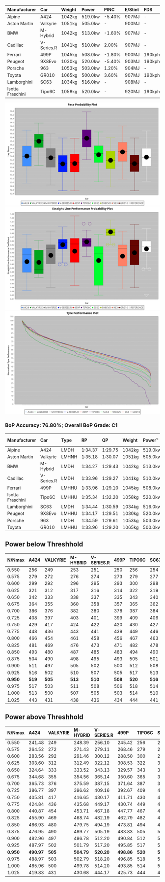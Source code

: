 | Manufacturer     | Car        | Weight | Power   | PINC    | E/Stint | FDS     |
|:-|:-|:-|:-|:-|:-|:-|
| Alpine           | A424       | 1042kg | 519.0kw | -5.40%  | 907MJ   |    -    |
| Aston Martin     | Valkyrie   | 1051kg | 505.0kw |    -    | 900MJ   |    -    |
| BMW              | M-Hybrid   | 1042kg | 513.0kw | -1.60%  | 907MJ   |    -    |
| Cadillac         | V-Series.R | 1041kg | 510.0kw | 2.00%   | 907MJ   |    -    |
| Ferrari          | 499P       | 1045kg | 508.0kw | -1.80%  | 900MJ   | 190kph  |
| Peugeot          | 9X8Evo     | 1030kg | 520.0kw | -5.40%  | 903MJ   | 190kph  |
| Porsche          | 963        | 1053kg | 503.0kw | 1.20%   | 904MJ   |    -    |
| Toyota           | GR010      | 1065kg | 500.0kw | 3.60%   | 907MJ   | 190kph  |
| Lamborghini      | SC63       | 1034kg | 516.0kw |    -    | 908MJ   |    -    |
| Isotta Fraschini | Tipo6C     | 1058kg | 520.0kw |    -    | 920MJ   | 190kph  |

![PACECHART](./IMG/OFFICIAL.png)
![STRAIGHTLINEPERFORMANCECHART](./IMG/OFFICIAL_sp.png)
![TYREPERFORMANCECHART](./IMG/OFFICIAL_tw.png)

### BoP Accuracy: 76.80%; Overall BoP Grade: C1
| Manufacturer     | Car        | Type  | RP      | QP      | Weight | Power¹  | Threshhold | PINC    | Power²   | E/Stint | AVG Vmax  | FDS     | RDLC | L/Stint | BOP-Grade | Model Accuracy | Model Points | Match%  | SimDiff |
|:-|:-|:-|:-|:-|:-|:-|:-|:-|:-|:-|:-|:-|:-|:-|:-|:-|:-|:-|:-|
| Alpine           | A424       | LMDH  | 1:34.37 | 1:29.75 | 1042kg | 519.0kw | 250.0kph   | -5.40%  | 491.00kw |  907MJ  | 295.51kph |    -    | 1.03 | 37      | ~A1       | 96.10%         | 2390         | 100.00% | #       |
| Aston Martin     | Valkyrie   | LMHNH | 1:35.18 | 1:30.07 | 1051kg | 505.0kw | 250.0kph   |    -    | 505.00kw |  900MJ  | 295.56kph |    -    | 1.02 | 37      | +Ω1       | 100.00%        | 466          | 40.76%  | #       |
| BMW              | M-Hybrid   | LMDH  | 1:34.27 | 1:29.43 | 1042kg | 513.0kw | 250.0kph   | -1.60%  | 504.80kw |  907MJ  | 299.17kph |    -    | 1.04 | 37      | -A2       | 100.00%        | 3339         | 90.84%  | #       |
| Cadillac         | V-Series.R | LMDH  | 1:33.96 | 1:29.27 | 1041kg | 510.0kw | 250.0kph   | 2.00%   | 520.20kw |  907MJ  | 303.38kph |    -    | 1.04 | 37      | -C1       | 99.56%         | 5841         | 75.47%  | #       |
| Ferrari          | 499P       | LMHHU | 1:33.96 | 1:29.10 | 1045kg | 508.0kw | 250.0kph   | -1.80%  | 498.90kw |  900MJ  | 300.14kph | 190kph  | 1.06 | 37      | -C2       | 99.57%         | 7417         | 74.92%  | #       |
| Isotta Fraschini | Tipo6C     | LMHHU | 1:35.34 | 1:32.20 | 1058kg | 520.0kw | 0.0kph     |    -    | 520.00kw |  920MJ  | 302.18kph | 190kph  | 1.06 | 37      | +Ω1       | 100.00%        | 132          | 29.85%  | +0.30   |
| Lamborghini      | SC63       | LMDH  | 1:34.44 | 1:30.59 | 1034kg | 516.0kw | 0.0kph     |    -    | 516.00kw |  908MJ  | 298.40kph |    -    | 1.07 | 37      | ~A1       | 100.00%        | 784          | 98.99%  | -0.01   |
| Peugeot          | 9X8Evo     | LMHHU | 1:34.17 | 1:29.51 | 1030kg | 520.0kw | 250.0kph   | -5.40%  | 491.90kw |  903MJ  | 308.00kph | 190kph  | 1.02 | 37      | -B2       | 100.00%        | 1891         | 81.72%  | +0.12   |
| Porsche          | 963        | LMDH  | 1:34.59 | 1:29.61 | 1053kg | 503.0kw | 250.0kph   | 1.20%   | 509.00kw |  904MJ  | 298.37kph |    -    | 1.03 | 37      | ~A1       | 98.39%         | 16118        | 100.00% | #       |
| Toyota           | GR010      | LMHHU | 1:33.96 | 1:29.20 | 1065kg | 500.0kw | 250.0kph   | 3.60%   | 518.00kw |  907MJ  | 299.84kph | 190kph  | 1.04 | 37      | -C1       | 99.90%         | 5196         | 75.49%  | #       |

## Power below Threshhold
| N/Nmax    | A424    | VALKYRIE | M-HYBRID | V-SERIES.R | 499P    | TIPO6C  | SC63    | 9X8EVO  | 963     | GR010   |
|:-|:-|:-|:-|:-|:-|:-|:-|:-|:-|:-|
|  0.550    |  256    |  249     |  253     |  251       |  250    |  256    |  254    |  256    |  248    |  246    |
|  0.575    |  279    |  272     |  276     |  274       |  273    |  279    |  277    |  279    |  271    |  269    |
|  0.600    |  299    |  292     |  296     |  295       |  293    |  300    |  298    |  300    |  291    |  289    |
|  0.625    |  321    |  312     |  317     |  316       |  314    |  322    |  319    |  322    |  311    |  309    |
|  0.650    |  342    |  333     |  338     |  337       |  335    |  343    |  340    |  343    |  332    |  330    |
|  0.675    |  364    |  355     |  360     |  358       |  357    |  365    |  362    |  365    |  353    |  351    |
|  0.700    |  386    |  376     |  382     |  380       |  378    |  387    |  384    |  387    |  374    |  372    |
|  0.725    |  408    |  397     |  403     |  401       |  399    |  409    |  406    |  409    |  395    |  393    |
|  0.750    |  429    |  417     |  424     |  422       |  420    |  430    |  427    |  430    |  416    |  413    |
|  0.775    |  448    |  436     |  443     |  441       |  439    |  449    |  446    |  449    |  435    |  432    |
|  0.800    |  466    |  454     |  461     |  458       |  456    |  467    |  463    |  467    |  452    |  449    |
|  0.825    |  481    |  469     |  476     |  473       |  471    |  482    |  478    |  482    |  467    |  464    |
|  0.850    |  493    |  480     |  487     |  485       |  483    |  494    |  490    |  494    |  478    |  475    |
|  0.875    |  504    |  490     |  498     |  495       |  493    |  505    |  501    |  505    |  488    |  485    |
|  0.900    |  511    |  497     |  505     |  502       |  500    |  512    |  508    |  512    |  495    |  492    |
|  0.925    |  516    |  502     |  510     |  507       |  505    |  517    |  513    |  517    |  500    |  497    |
| **0.950** | **519** | **505**  | **513**  | **510**    | **508** | **520** | **516** | **520** | **503** | **500** |
|  0.975    |  517    |  503     |  511     |  508       |  506    |  518    |  514    |  518    |  501    |  498    |
|  1.000    |  513    |  500     |  507     |  505       |  503    |  514    |  510    |  514    |  498    |  495    |
|  1.025    |  443    |  431     |  438     |  436       |  434    |  444    |  441    |  444    |  430    |  427    |

## Power above Threshhold
| N/Nmax    | A424       | VALKYRIE | M-HYBRID   | V-SERIES.R | 499P       | TIPO6C  | SC63    | 9X8EVO     | 963        | GR010   |
|:-|:-|:-|:-|:-|:-|:-|:-|:-|:-|:-|
|  0.550    |  241.48    |  249     |  248.39    |  256.10    |  245.42    |  256    |  254    |  242.45    |  251.02    |  255    |
|  0.575    |  264.52    |  272     |  271.43    |  279.11    |  268.46    |  279    |  277    |  264.49    |  274.02    |  278    |
|  0.600    |  283.56    |  292     |  291.46    |  300.12    |  288.50    |  300    |  298    |  284.53    |  294.02    |  299    |
|  0.625    |  303.60    |  312     |  312.49    |  322.12    |  308.53    |  322    |  319    |  304.57    |  315.02    |  321    |
|  0.650    |  324.64    |  333     |  333.52    |  343.13    |  329.57    |  343    |  340    |  324.61    |  336.02    |  342    |
|  0.675    |  344.68    |  355     |  354.56    |  365.14    |  350.60    |  365    |  362    |  345.65    |  357.03    |  364    |
|  0.700    |  365.73    |  376     |  375.59    |  387.15    |  371.64    |  387    |  384    |  366.69    |  379.03    |  386    |
|  0.725    |  386.77    |  397     |  396.62    |  409.16    |  392.67    |  409    |  406    |  386.72    |  400.03    |  407    |
|  0.750    |  405.81    |  417     |  416.65    |  430.17    |  411.71    |  430    |  427    |  406.76    |  421.03    |  428    |
|  0.775    |  424.84    |  436     |  435.68    |  449.17    |  430.74    |  449    |  446    |  424.79    |  440.03    |  447    |
|  0.800    |  440.87    |  454     |  453.71    |  467.18    |  447.77    |  467    |  463    |  441.83    |  457.03    |  465    |
|  0.825    |  455.90    |  469     |  468.74    |  482.19    |  462.79    |  482    |  478    |  455.85    |  472.03    |  480    |
|  0.850    |  466.93    |  480     |  479.75    |  494.19    |  473.81    |  494    |  490    |  466.87    |  484.03    |  492    |
|  0.875    |  476.95    |  490     |  489.77    |  505.19    |  483.83    |  505    |  501    |  476.89    |  494.03    |  503    |
|  0.900    |  482.96    |  497     |  496.78    |  512.20    |  490.84    |  512    |  508    |  483.91    |  501.04    |  510    |
|  0.925    |  487.97    |  502     |  501.79    |  517.20    |  495.85    |  517    |  513    |  488.91    |  506.04    |  515    |
| **0.950** | **490.97** | **505**  | **504.79** | **520.20** | **498.86** | **520** | **516** | **491.92** | **509.04** | **518** |
|  0.975    |  488.97    |  503     |  502.79    |  518.20    |  496.85    |  518    |  514    |  489.92    |  507.04    |  516    |
|  1.000    |  485.96    |  500     |  499.78    |  514.20    |  493.85    |  514    |  510    |  486.91    |  504.04    |  512    |
|  1.025    |  419.83    |  431     |  430.68    |  444.17    |  425.73    |  444    |  441    |  419.79    |  435.03    |  442    |
